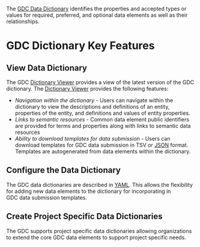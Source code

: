 The [GDC Data Dictionary](viewer.md) identifies the properties and accepted types or values for required, preferred, and optional data elements as well as their relationships.

# GDC Dictionary Key Features

## View Data Dictionary

The GDC [Dictionary Viewer](viewer.md) provides a view of the latest version of the GDC dictionary. The [Dictionary Viewer](viewer.md) provides the following features:

*   _Navigation within the dictionary_ - Users can navigate within the dictionary to view the descriptions and definitions of an entity, properties of the entity, and definitions and values of entity properties.
*   _Links to semantic resources_ - Common data element public identifiers are provided for terms and properties along with links to semantic data resources
*   _Ability to download templates for data submission_ - Users can download templates for GDC data submission in TSV or [JSON](http://json-schema.org/) format. Templates are autogenerated from data elements within the dictionary.

## Configure the Data Dictionary

The GDC data dictionaries are described in [YAML](http://yaml.org/). This allows the flexibility for adding new data elements to the dictionary for incorporating in GDC data submission templates.

## Create Project Specific Data Dictionaries

The GDC supports project specific data dictionaries allowing organizations to extend the core GDC data elements to support project specific needs.
